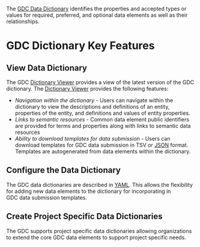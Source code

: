 The [GDC Data Dictionary](viewer.md) identifies the properties and accepted types or values for required, preferred, and optional data elements as well as their relationships.

# GDC Dictionary Key Features

## View Data Dictionary

The GDC [Dictionary Viewer](viewer.md) provides a view of the latest version of the GDC dictionary. The [Dictionary Viewer](viewer.md) provides the following features:

*   _Navigation within the dictionary_ - Users can navigate within the dictionary to view the descriptions and definitions of an entity, properties of the entity, and definitions and values of entity properties.
*   _Links to semantic resources_ - Common data element public identifiers are provided for terms and properties along with links to semantic data resources
*   _Ability to download templates for data submission_ - Users can download templates for GDC data submission in TSV or [JSON](http://json-schema.org/) format. Templates are autogenerated from data elements within the dictionary.

## Configure the Data Dictionary

The GDC data dictionaries are described in [YAML](http://yaml.org/). This allows the flexibility for adding new data elements to the dictionary for incorporating in GDC data submission templates.

## Create Project Specific Data Dictionaries

The GDC supports project specific data dictionaries allowing organizations to extend the core GDC data elements to support project specific needs.
